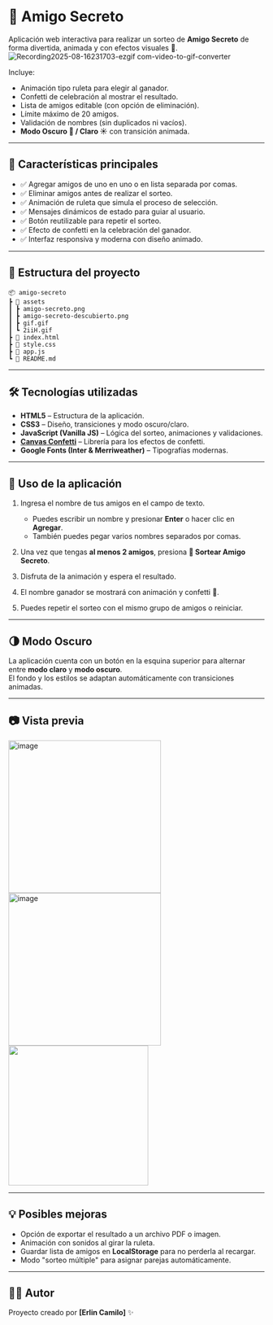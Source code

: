 # 🎁 Amigo Secreto

Aplicación web interactiva para realizar un sorteo de **Amigo Secreto** de forma divertida, animada y con efectos visuales 🎉.  
![Recording2025-08-16231703-ezgif com-video-to-gif-converter](https://github.com/user-attachments/assets/587cca72-3e09-4422-b397-00d895884c3b)

Incluye:
- Animación tipo ruleta para elegir al ganador.
- Confetti de celebración al mostrar el resultado.
- Lista de amigos editable (con opción de eliminación).
- Límite máximo de 20 amigos.
- Validación de nombres (sin duplicados ni vacíos).
- **Modo Oscuro 🌙 / Claro ☀️** con transición animada.

---

## 🚀 Características principales

- ✅ Agregar amigos de uno en uno o en lista separada por comas.
- ✅ Eliminar amigos antes de realizar el sorteo.
- ✅ Animación de ruleta que simula el proceso de selección.
- ✅ Mensajes dinámicos de estado para guiar al usuario.
- ✅ Botón reutilizable para repetir el sorteo.
- ✅ Efecto de confetti en la celebración del ganador.
- ✅ Interfaz responsiva y moderna con diseño animado.

---

## 📂 Estructura del proyecto

```plaintext
📦 amigo-secreto
┣ 📂 assets
┃ ┣ amigo-secreto.png
┃ ┣ amigo-secreto-descubierto.png
┃ ┣ gif.gif
┃ ┗ 2iiH.gif
┣ 📜 index.html
┣ 📜 style.css
┣ 📜 app.js
┗ 📜 README.md
```

---

## 🛠️ Tecnologías utilizadas

- **HTML5** – Estructura de la aplicación.  
- **CSS3** – Diseño, transiciones y modo oscuro/claro.  
- **JavaScript (Vanilla JS)** – Lógica del sorteo, animaciones y validaciones.  
- **[Canvas Confetti](https://www.npmjs.com/package/canvas-confetti)** – Librería para los efectos de confetti.  
- **Google Fonts (Inter & Merriweather)** – Tipografías modernas.  

---

## 📖 Uso de la aplicación

1. Ingresa el nombre de tus amigos en el campo de texto.  
   - Puedes escribir un nombre y presionar **Enter** o hacer clic en **Agregar**.  
   - También puedes pegar varios nombres separados por comas.  

2. Una vez que tengas **al menos 2 amigos**, presiona **🎲 Sortear Amigo Secreto**.  

3. Disfruta de la animación y espera el resultado.  

4. El nombre ganador se mostrará con animación y confetti 🎉.  

5. Puedes repetir el sorteo con el mismo grupo de amigos o reiniciar.  

---

## 🌗 Modo Oscuro

La aplicación cuenta con un botón en la esquina superior para alternar entre **modo claro** y **modo oscuro**.  
El fondo y los estilos se adaptan automáticamente con transiciones animadas.

---

## 📷 Vista previa

<img width="300"   alt="image" src="https://github.com/user-attachments/assets/262b6ba4-2fd7-4f5d-bb3c-362fd7c6c7f7" />
<img width="300"   alt="image" src="https://github.com/user-attachments/assets/025592d7-e3e5-4891-ad6f-48b54a1308dc" />


<img src="https://github.com/user-attachments/assets/a45db254-8f76-4c52-ae53-1dda051df330" width="275"/>



---

## 💡 Posibles mejoras

- Opción de exportar el resultado a un archivo PDF o imagen.  
- Animación con sonidos al girar la ruleta.  
- Guardar lista de amigos en **LocalStorage** para no perderla al recargar.  
- Modo "sorteo múltiple" para asignar parejas automáticamente.  

---

## 👨‍💻 Autor

Proyecto creado por **[Erlin Camilo]** ✨  
